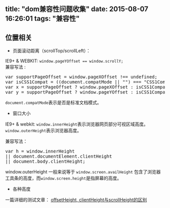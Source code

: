 title: "dom兼容性问题收集"
date: 2015-08-07 16:26:01
tags: "兼容性"
---

## 位置相关

+ 页面滚动距离（scrollTop/scrollLeft）：

IE9+ & WEBKIT: `window.pageYOffset == window.scrollY;`  
兼容写法 : 
<pre>
var supportPageOffset = window.pageXOffset !== undefined;
var isCSS1Compat = ((document.compatMode || "") === "CSS1Compat");
var x = supportPageOffset ? window.pageXOffset : isCSS1Compat ? document.documentElement.scrollLeft : document.body.scrollLeft;
var y = supportPageOffset ? window.pageYOffset : isCSS1Compat ? document.documentElement.scrollTop : document.body.scrollTop;
</pre>
`document.compatMode`表示是否是标准文档模式。

+ 窗口大小

IE9+ & webkit:  `window.innerHeight`表示浏览器网页部分可视区域高度。`window.outerHeight`表示浏览器高度。

兼容写法： 
<pre>
var h = window.innerHeight
|| document.documentElement.clientHeight
|| document.body.clientHeight;
</pre>

window.outerHeight 一般来说等于 `window.screen.availHeight`
包含了浏览器工具条的高度，而`window.screen.height`是指屏幕的高度。

+ 各种高度

一篇详细的测试文章： [offsetHeight, clientHeight与scrollHeight的区别](http://blog.csdn.net/woxueliuyun/article/details/8638427)
